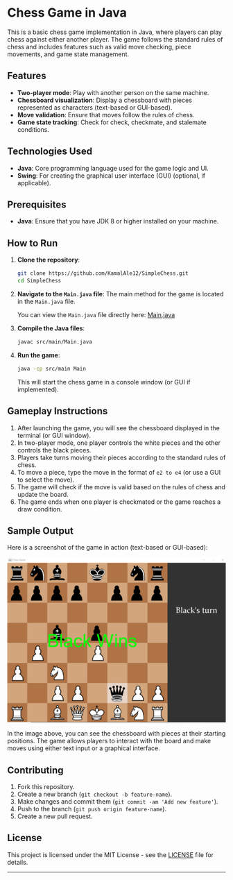 # Chess Game in Java

This is a basic chess game implementation in Java, where players can play chess against either another player. The game follows the standard rules of chess and includes features such as valid move checking, piece movements, and game state management.

## Features

- **Two-player mode**: Play with another person on the same machine.
- **Chessboard visualization**: Display a chessboard with pieces represented as characters (text-based or GUI-based).
- **Move validation**: Ensure that moves follow the rules of chess.
- **Game state tracking**: Check for check, checkmate, and stalemate conditions.

## Technologies Used

- **Java**: Core programming language used for the game logic and UI.
- **Swing**: For creating the graphical user interface (GUI) (optional, if applicable).

## Prerequisites

- **Java**: Ensure that you have JDK 8 or higher installed on your machine.

## How to Run

1. **Clone the repository**:

    ```bash
    git clone https://github.com/KamalAle12/SimpleChess.git
    cd SimpleChess
    ```

2. **Navigate to the `Main.java` file**: The main method for the game is located in the `Main.java` file.

    You can view the `Main.java` file directly here: [Main.java](https://github.com/KamalAle12/SimpleChess/blob/master/src/main/Main.java)

3. **Compile the Java files**:

    ```bash
    javac src/main/Main.java
    ```

4. **Run the game**:

    ```bash
    java -cp src/main Main
    ```

    This will start the chess game in a console window (or GUI if implemented).

## Gameplay Instructions

1. After launching the game, you will see the chessboard displayed in the terminal (or GUI window).
2. In two-player mode, one player controls the white pieces and the other controls the black pieces.
3. Players take turns moving their pieces according to the standard rules of chess.
4. To move a piece, type the move in the format of `e2 to e4` (or use a GUI to select the move).
5. The game will check if the move is valid based on the rules of chess and update the board.
6. The game ends when one player is checkmated or the game reaches a draw condition.

## Sample Output

Here is a screenshot of the game in action (text-based or GUI-based):

![Chess Game Output](./output.png)

In the image above, you can see the chessboard with pieces at their starting positions. The game allows players to interact with the board and make moves using either text input or a graphical interface.

## Contributing

1. Fork this repository.
2. Create a new branch (`git checkout -b feature-name`).
3. Make changes and commit them (`git commit -am 'Add new feature'`).
4. Push to the branch (`git push origin feature-name`).
5. Create a new pull request.

## License

This project is licensed under the MIT License - see the [LICENSE](LICENSE) file for details.

---


